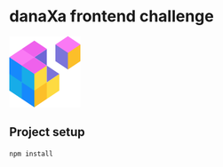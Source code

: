 # danaXa frontend challenge
![](src/assets/logo.png "Konva.js")

## Project setup
```
npm install
```
